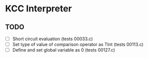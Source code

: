 # KCC Interpreter

## TODO
- [ ] Short circuit evaluation (tests 00033.c)
- [ ] Set type of value of comparison operator as TInt (tests 00113.c)
- [ ] Define and set global variable as 0 (tests 00127.c)
